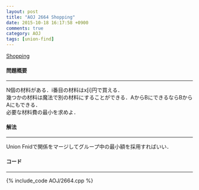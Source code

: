 ```yaml
---
layout: post
title: "AOJ 2664 Shopping"
date: 2015-10-18 16:17:58 +0900
comments: true
category: AOJ
tags: [union-find]
---
```


[Shopping](http://judge.u-aizu.ac.jp/onlinejudge/description.jsp?id=2664)

#### 問題概要

****

N個の材料がある．i番目の材料はx\[i\]円で買える．  
幾つかの材料は魔法で別の材料にすることができる．AからBにできるならBからAにもできる．  
必要な材料費の最小を求めよ．

#### 解法

****

Union Fnidで関係をマージしてグループ中の最小額を採用すればいい．

#### コード

****

{% include_code AOJ/2664.cpp %}
